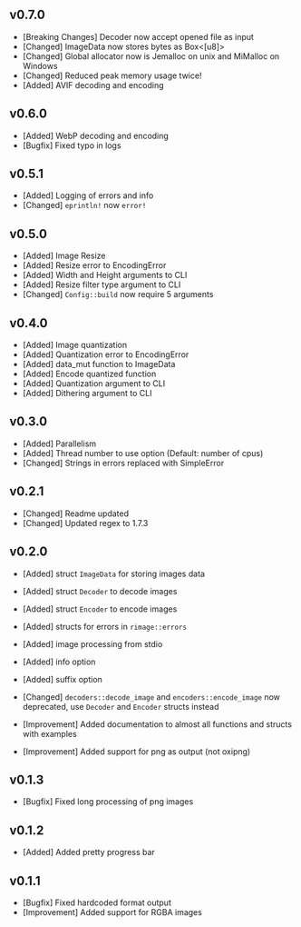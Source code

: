 ## v0.7.0

- [Breaking Changes] Decoder now accept opened file as input
- [Changed] ImageData now stores bytes as Box<[u8]>
- [Changed] Global allocator now is Jemalloc on unix and MiMalloc on Windows
- [Changed] Reduced peak memory usage twice!
- [Added] AVIF decoding and encoding

## v0.6.0

- [Added] WebP decoding and encoding
- [Bugfix] Fixed typo in logs

## v0.5.1

- [Added] Logging of errors and info
- [Changed] `eprintln!` now `error!`

## v0.5.0

- [Added] Image Resize
- [Added] Resize error to EncodingError
- [Added] Width and Height arguments to CLI
- [Added] Resize filter type argument to CLI
- [Changed] `Config::build` now require 5 arguments

## v0.4.0

- [Added] Image quantization
- [Added] Quantization error to EncodingError
- [Added] data_mut function to ImageData
- [Added] Encode quantized function
- [Added] Quantization argument to CLI
- [Added] Dithering argument to CLI

## v0.3.0

- [Added] Parallelism
- [Added] Thread number to use option (Default: number of cpus)
- [Changed] Strings in errors replaced with SimpleError

## v0.2.1

- [Changed] Readme updated
- [Changed] Updated regex to 1.7.3

## v0.2.0

- [Added] struct `ImageData` for storing images data
- [Added] struct `Decoder` to decode images
- [Added] struct `Encoder` to encode images
- [Added] structs for errors in `rimage::errors`

- [Added] image processing from stdio
- [Added] info option
- [Added] suffix option

- [Changed] `decoders::decode_image` and `encoders::encode_image` now deprecated, use `Decoder` and `Encoder` structs instead
- [Improvement] Added documentation to almost all functions and structs with examples
- [Improvement] Added support for png as output (not oxipng)

## v0.1.3

- [Bugfix] Fixed long processing of png images

## v0.1.2

- [Added] Added pretty progress bar

## v0.1.1

- [Bugfix] Fixed hardcoded format output
- [Improvement] Added support for RGBA images
